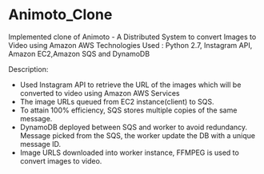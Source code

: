 # Animoto_Clone
Implemented clone of Animoto -  A Distributed System to convert Images to Video using Amazon AWS
Technologies Used : Python 2.7, Instagram API, Amazon EC2,Amazon SQS and DynamoDB

Description:
- Used Instagram API to retrieve the URL of the images which will be converted to video using Amazon AWS Services
- The image URLs queued from EC2 instance(client) to SQS.
- To attain 100% efficiency, SQS stores multiple copies of the same message.
- DynamoDB deployed between SQS and worker to avoid redundancy. Message picked from the SQS, the worker update the DB with a unique message ID. 
- Image URLS downloaded into worker instance, FFMPEG is used to convert images to video. 
